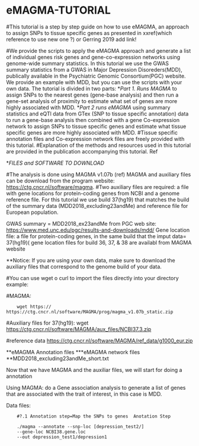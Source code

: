 # eMAGMA-TUTORIAL

#This tutorial is a step by step guide on how to use eMAGMA, an approach to assign SNPs to tissue specific genes as presented in xxref(which reference to use new one ?) or Gerring 2019 add link!

#We provide the scripts to apply the eMAGMA approach and generate a list of individual genes risk genes and gene-co-expression networks using genome-wide summary statistics. 
In this tutorial we use the GWAS summary statistics from a GWAS in Major Depression Disoreders(MDD), publically available in the Psychiatric Genomic Consortium(PGC) website. We provide an example with MDD, but you can use the scripts with your own data. 
The tutorial is divided in two parts: **Part 1. Runs MAGMA* to assign SNPs to the nearest genes (gene-base analysis) and then run a gene-set analysis of proximity to estimate what set of genes are more highly associated with MDD. **Part 2 runs eMAGMA* using summary statistics and eQTl data from GTex (SNP to tissue specific annotation) data to run a gene-base analysis then combined with a gene Co-expression network to assign SNPs to tissue specific genes and estimate what tissue specific genes are more highly associated with MDD.
#Tissue specific annotation files and Co-expression network files are freely provided with this tutorial. 
#Explanation of the methods and resources used in this tutorial are provided in the publication accompanying this tutorial. Ref

**FILES and SOFTWARE TO DOWNLOAD*

#The analysis is done using MAGMA v1.07b (ref) MAGMA and auxiliary files can be download from the program website: https://ctg.cncr.nl/software/magma.
#Two auxiliary files are required: a file with gene locations for protein-coding genes from NCBI and a genome reference file. For this tutorial we use build 37(hg19) that matches the build of the summary data (MDD2018_excluding23andMe) and reference file for European population.

GWAS summary = MDD2018_ex23andMe from PGC web site: https://www.med.unc.edu/pgc/results-and-downloads/mdd/
Gene location file: a file for protein-coding genes, in the same build that the imput data= 37(hg19)( gene location files for build 36, 37, & 38 are availabl from MAGMA website

**Notice: If you are using your own data, make sure to download the auxiliary files that correspond to the genome build of your data.

#You can use wget o curl to import the files directly into your directory example:

#MAGMA: 
        
        wget https:// https://ctg.cncr.nl/software/MAGMA/prog/magma_v1.07b_static.zip

#Auxiliary files for 37(hg19): 
        wget https://ctg.cncr.nl/software/MAGMA/aux_files/NCBI37.3.zip

#reference data 
        https://ctg.cncr.nl/software/MAGMA/ref_data/g1000_eur.zip


**eMAGMA Annotation files
***eMAGMA network files
**MDD2018_excluding23andMe_short.txt

 Now that we have MAGMA and the auxiliar files, we will start for doing a
annotation


Using MAGMA: do a Gene association analysis to generate a list of genes that are associated with the trait of interest, in this case is MDD.

Data files:
 

        #?.1 Annotation step=Map the SNPs to genes  Anotation Step

        ./magma --annotate --snp-loc [depression_test2/]
        --gene-loc NCBI38.gene.loc
        --out depression_test1/depression1
